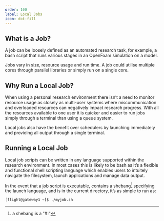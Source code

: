 ```yaml
---
order: 100
label: Local Jobs
icon: dot-fill
---
```



## What is a Job?

A job can be loosely defined as an automated research task, for example, a bash script that runs various stages in an OpenFoam simulation on a model.

Jobs vary in size, resource usage and run time. A job could utilise multiple cores through parallel libraries or simply run on a single core.

## Why Run a Local Job?

When using a personal research environment there isn’t a need to monitor resource usage as closely as multi-user systems where miscommunication and overloaded resources can negatively impact research progress. With all the resources available to one user it is quicker and easier to run jobs simply through a terminal than using a queue system.

Local jobs also have the benefit over schedulers by launching immediately and providing all output through a single terminal.

## Running a Local Job

Local job scripts can be written in any language supported within the research environment. In most cases this is likely to be bash as it’s a flexible and functional shell scripting language which enables users to intuitely navigate the filesystem, launch applications and manage data output.

In the event that a job script is executable, contains a shebang[^1] specifying the launch language, and is in the current directory, it’s as simple to run as:

`[flight@gateway1 ~]$ ./myjob.sh`

[^1]: a shebang is a "#!"     
